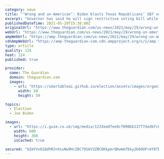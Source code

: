 ```yaml
---
category: news
title: "‘Wrong and un-American’: Biden blasts Texas Republicans’ SB7 voting bill"
excerpt: "Governor has said he will sign restrictive voting bill while president laments effects on ‘Black and brown Americans’"
publishedDateTime: 2021-05-29T15:38:00Z
originalUrl: "https://www.theguardian.com/us-news/2021/may/29/wrong-un-american-biden-republicans-texas-sb7-voting-rights-bill"
webUrl: "https://www.theguardian.com/us-news/2021/may/29/wrong-un-american-biden-republicans-texas-sb7-voting-rights-bill"
ampWebUrl: "https://amp.theguardian.com/us-news/2021/may/29/wrong-un-american-biden-republicans-texas-sb7-voting-rights-bill"
cdnAmpWebUrl: "https://amp-theguardian-com.cdn.ampproject.org/c/s/amp.theguardian.com/us-news/2021/may/29/wrong-un-american-biden-republicans-texas-sb7-voting-rights-bill"
type: article
quality: 124
heat: 124
published: true

provider:
  name: The Guardian
  domain: theguardian.com
  images:
    - url: "https://smartableai.github.io/election/assets/images/organizations/theguardian.com-50x50.jpg"
      width: 50
      height: 50

topics:
  - Election
  - Joe Biden

images:
  - url: "https://i.guim.co.uk/img/media/1233ea0fee8cf090bb13777dedbfc67acae46e5e/0_319_6000_3600/master/6000.jpg?width=300&quality=45&auto=format&fit=max&dpr=2&s=84f2155abe07a45e3f9a6e8a6c567430"
    width: 600
    height: 360
    isCached: true

secured: "bImYVv82QdhMJnXsuNw9HcIBC7OS6V3ZBCOKkpmrQKwmmfbky2b8OUFrmY8Tb2r1ynGAY5LhPsh3ps9hpfbbG+NKIeUo+2J92kKBWX8cMIRrMo4D4SNtCtJII3/bdrMNAa+eoCsSXiFrZgXG9qQai6NLpDOoz0G3hMXA49LUaMJAHk6XAvkcfU2ICmFx8eQ7GSuGapDcbcEfEUpsIVQ7KJ6cCM8I5YrBp7NO9uli/qab3jW2Kp5Won2UlWv5m3DOK5fZ1wxSumF8bRAtOs7BXzIAhv8G+KDbOqUHNZ7kydOgEJWMvOhgcPGMvH5iKodrWyQiki4gZT0lfVwEWiT/ciDCCSSekaSZQNUMa8Ii6Ok=;DYry08dyeYNrmdmJ6srnIA=="
---
```


